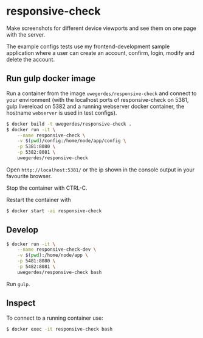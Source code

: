 # responsive-check

Make screenshots for different device viewports and see them on one page with the server.

The example configs tests use my frontend-development sample application where a user can create an account, confirm, login, modify and delete the account.

## Run gulp docker image

Run a container from the image `uwegerdes/responsive-check` and connect to your environment (with the localhost ports of responsive-check on 5381, gulp livereload on 5382 and a running webserver docker container, the hostname `webserver` is used in test configs).

```bash
$ docker build -t uwegerdes/responsive-check .
$ docker run -it \
	--name responsive-check \
	-v $(pwd)/config:/home/node/app/config \
	-p 5381:8080 \
	-p 5382:8081 \
	uwegerdes/responsive-check
```

Open `http://localhost:5381/` or the ip shown in the console output in your favourite browser.

Stop the container with CTRL-C.

Restart the container with

```bash
$ docker start -ai responsive-check
```

## Develop

```bash
$ docker run -it \
	--name responsive-check-dev \
	-v $(pwd):/home/node/app \
	-p 5481:8080 \
	-p 5482:8081 \
	uwegerdes/responsive-check bash
```

Run `gulp`.

## Inspect

To connect to a running container use:

```bash
$ docker exec -it responsive-check bash
```
